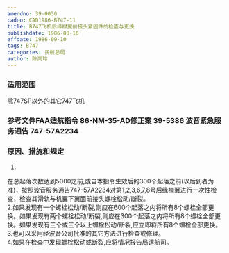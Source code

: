 ```yaml
---
amendno: 39-0030  
cadno: CAD1986-B747-11  
title: B747飞机后缘襟翼前接头紧固件的检查与更换  
publishdate: 1986-08-16  
effdate: 1986-09-10  
tags: B747  
categories: 民航总局  
author: 陈南玲  
---
```

  
### 适用范围  
除747SP以外的其它747飞机  
  
<!--more-->  
### 参考文件FAA适航指令 86-NM-35-AD修正案 39-5386 波音紧急服务通告 747-57A2234  
  
### 原因、措施和规定  
1.  
在总起落次数达到5000之前,或自本指令生效后的300个起落之前(以后到者为准)，按照波音服务通告747-57A2234对第1,2,3,6,7,8号后缘襟翼进行一次性检查，检查其滑轨与机翼下翼面前接头螺栓松动/断裂。  
    2.如果发现有一个螺栓松动/断裂,则应在600个起落之内将所有8个螺栓全部更换。如果发现有两个螺栓松动/断裂,则应在300个起落之内将所有8个螺栓全部更换。如果发现有三个或三个以上螺栓松动/断裂,应立即将所有8个螺栓全部更换。  
    3.也可以采用经波音公司批准的其它方法进行检查或修理。  
    4.如果在检查中发现螺栓松动或断裂,应将情况报告局适航司。  
  
